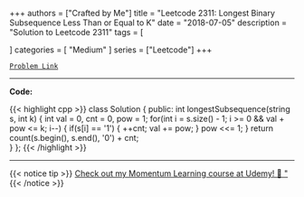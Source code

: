 
+++
authors = ["Crafted by Me"]
title = "Leetcode 2311: Longest Binary Subsequence Less Than or Equal to K"
date = "2018-07-05"
description = "Solution to Leetcode 2311"
tags = [
    
]
categories = [
    "Medium"
]
series = ["Leetcode"]
+++



[`Problem Link`](https://leetcode.com/problems/longest-binary-subsequence-less-than-or-equal-to-k/description/)

---

**Code:**

{{< highlight cpp >}}
class Solution {
public:
    int longestSubsequence(string s, int k) {
        int val = 0, cnt = 0, pow = 1;
        for(int i = s.size() - 1; i >= 0 && val + pow <= k; i--) {
            if(s[i] == '1') {
                ++cnt;
                val += pow;
            }
            pow <<= 1;
        }
        return count(s.begin(), s.end(), '0') + cnt;  
    }
};
{{< /highlight >}}


---


{{< notice tip >}}
[Check out my Momentum Learning course at Udemy! 🚀 "](https://www.udemy.com/course/blind-75-the-data-structures-and-algorithms-essentials/)
{{< /notice >}}

